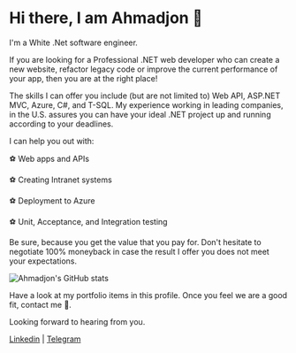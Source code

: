 # Hi there, I am Ahmadjon 👋

I'm a White .Net software engineer.

If you are looking for a Professional .NET web developer who can create a new website, refactor legacy code or improve the current performance of your app, then you are at the right place!

The skills I can offer you include (but are not limited to) Web API, ASP.NET MVC, Azure, C#, and T-SQL. My experience working in leading companies, in the U.S. assures you can have your ideal .NET project up and running according to your deadlines.

I can help you out with:

⚽ Web apps and APIs

⚽ Creating Intranet systems

⚽ Deployment to Azure

⚽ Unit, Acceptance, and Integration testing

Be sure, because you get the value that you pay for. Don't hesitate to negotiate 100% moneyback in case the result I offer you does not meet your expectations.

![Ahmadjon's GitHub stats](https://github-readme-stats.vercel.app/api?username=Hamroliyev&show_icons=true&theme=dark)

Have a look at my portfolio items in this profile. Once you feel we are a good fit, contact me 💬.

Looking forward to hearing from you.

[Linkedin](https://www.linkedin.com/in/ahmadjon-hamroliyev-70b9b7270/) | [Telegram](t.me//@hamroliyev_1909)
